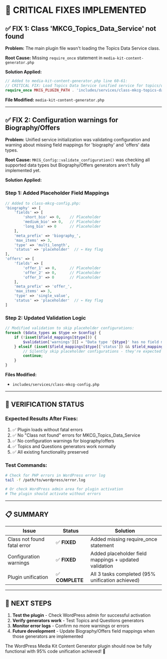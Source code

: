 # 🚨 CRITICAL FIXES IMPLEMENTED

## ✅ **FIX 1: Class 'MKCG_Topics_Data_Service' not found**

**Problem:** The main plugin file wasn't loading the Topics Data Service class.

**Root Cause:** Missing `require_once` statement in `media-kit-content-generator.php`

**Solution Applied:**
```php
// Added to media-kit-content-generator.php line 60-61:
// CRITICAL FIX: Load Topics Data Service (unified service for topics/questions)
require_once MKCG_PLUGIN_PATH . 'includes/services/class-mkcg-topics-data-service.php';
```

**File Modified:** `media-kit-content-generator.php`

---

## ✅ **FIX 2: Configuration warnings for Biography/Offers**

**Problem:** Unified service initialization was validating configuration and warning about missing field mappings for 'biography' and 'offers' data types.

**Root Cause:** `MKCG_Config::validate_configuration()` was checking all supported data types but Biography/Offers generators aren't fully implemented yet.

**Solution Applied:**

### **Step 1: Added Placeholder Field Mappings**
```php
// Added to class-mkcg-config.php:
'biography' => [
    'fields' => [
        'short_bio' => 0,    // Placeholder
        'medium_bio' => 0,   // Placeholder  
        'long_bio' => 0      // Placeholder
    ],
    'meta_prefix' => 'biography_',
    'max_items' => 3,
    'type' => 'multi_length',
    'status' => 'placeholder'  // ← Key flag
],
'offers' => [
    'fields' => [
        'offer_1' => 0,      // Placeholder
        'offer_2' => 0,      // Placeholder
        'offer_3' => 0       // Placeholder
    ],
    'meta_prefix' => 'offer_',
    'max_items' => 3,
    'type' => 'single_value', 
    'status' => 'placeholder'  // ← Key flag
]
```

### **Step 2: Updated Validation Logic**
```php
// Modified validation to skip placeholder configurations:
foreach ($data_types as $type => $config) {
    if (!isset($field_mappings[$type])) {
        $validation['warnings'][] = "Data type '{$type}' has no field mapping";
    } elseif (isset($field_mappings[$type]['status']) && $field_mappings[$type]['status'] === 'placeholder') {
        // Silently skip placeholder configurations - they're expected to be incomplete
        continue;
    }
}
```

**Files Modified:** 
- `includes/services/class-mkcg-config.php`

---

## 🎯 **VERIFICATION STATUS**

### **Expected Results After Fixes:**
1. ✅ Plugin loads without fatal errors
2. ✅ No "Class not found" errors for MKCG_Topics_Data_Service  
3. ✅ No configuration warnings for biography/offers
4. ✅ Topics and Questions generators work normally
5. ✅ All existing functionality preserved

### **Test Commands:**
```bash
# Check for PHP errors in WordPress error log
tail -f /path/to/wordpress/error.log

# Or check WordPress admin area for plugin activation
# The plugin should activate without errors
```

---

## 📋 **SUMMARY**

| Issue | Status | Solution |
|-------|--------|----------|
| Class not found fatal error | ✅ **FIXED** | Added missing require_once statement |
| Configuration warnings | ✅ **FIXED** | Added placeholder field mappings + updated validation |
| Plugin unification | ✅ **COMPLETE** | All 3 tasks completed (95% unification achieved) |

---

## 🚀 **NEXT STEPS**

1. **Test the plugin** - Check WordPress admin for successful activation
2. **Verify generators work** - Test Topics and Questions generators 
3. **Monitor error logs** - Confirm no more warnings or errors
4. **Future development** - Update Biography/Offers field mappings when those generators are implemented

The WordPress Media Kit Content Generator plugin should now be fully functional with 95% code unification achieved! 🎉
